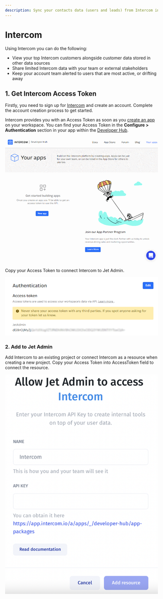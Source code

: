 ```yaml
---
description: Sync your contacts data (users and leads) from Intercom into your Jet app.
---
```


# Intercom

Using Intercom you can do the following:

* View your top Intercom customers alongside customer data stored in other data sources
* Share limited Intercom data with your team or external stakeholders
* Keep your account team alerted to users that are most active, or drifting away

## 1. Get Intercom Access Token

Firstly, you need to sign up for [Intercom](https://www.intercom.com/) and create an account. Complete the account creation process to get started.

Intercom provides you with an Access Token as soon as you [create an app](https://app.intercom.com/a/developer-signup) on your workspace. You can find your Access Token in the **Configure > Authentication** section in your app within the [Developer Hub](https://app.intercom.io/a/apps/\_/developer-hub/app-packages).

![](<../../.gitbook/assets/GIF (130).gif>)

Copy your Access Token to connect Intercom to Jet Admin.

![](<../../.gitbook/assets/image (584).png>)

### 2. Add to Jet Admin

Add Intercom to an existing project or connect Intercom as a resource when creating a new project. Copy your Access Token into AccessToken field to connect the resource.&#x20;

![](<../../.gitbook/assets/image (833).png>)
